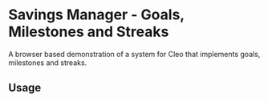 # Savings Manager - Goals, Milestones and Streaks

A browser based demonstration of a system for Cleo that implements goals, milestones and streaks.

## Usage

